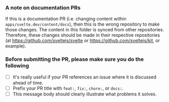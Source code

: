 ### A note on documentation PRs

If this is a documentation PR (i.e. changing content within `apps/svelte.dev/content/docs`), then this is the wrong repository to make those changes. The content in this folder is synced from other repositories. Therefore, these changes should be made in their respective repositories (at https://github.com/sveltejs/svelte or https://github.com/sveltejs/kit, or example).

### Before submitting the PR, please make sure you do the following

- [ ] It's really useful if your PR references an issue where it is discussed ahead of time.
- [ ] Prefix your PR title with `feat:`, `fix:`, `chore:`, or `docs:`.
- [ ] This message body should clearly illustrate what problems it solves.
